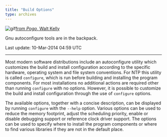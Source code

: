 ```yaml
---
title: "Build Options"
type: archives
---
```



![gif](/archives/pic/pogo3a.gif)[from _Pogo_, Walt Kelly](/reflib/pictures/)

Gnu autoconfigure tools are in the backpack.

Last update: 10-Mar-2014 04:59 UTC

* * *

Most modern software distributions include an autoconfigure utility which customizes the build and install configuration according to the specific hardware, operating system and file system conventions. For NTP this utility is called <code>configure</code>, which is run before building and installing the program components. For most installations no additional actions are required other than running <code>configure</code> with no options. However, it is possible to customize the build and install configuration through the use of <code>configure</code> options.

The available options, together with a concise description, can be displayed by running <code>configure</code> with the <code>--help</code> option. Various options can be used to reduce the memory footprint, adjust the scheduling priority, enable or disable debugging support or reference clock driver support. The options can be used to specify where to install the program components or where to find various libraries if they are not in the default place.
